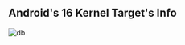 [//]: ![Cosmos](https://media.giphy.com/media/TJLI8tkgxYcJW/giphy.gif)

## Android's 16 Kernel Target's Info

![db](https://github.com/molecula451/molecula451/assets/41552663/e4797775-214a-4c3f-ad99-72716ea0f23c)
